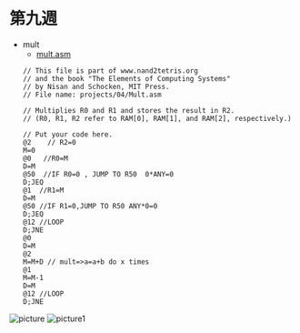 # 第九週
* mult
    * [mult.asm](https://github.com/www-abcdefg/co109a/tree/master/04/mult/mult.asm)
    ```
    // This file is part of www.nand2tetris.org
    // and the book "The Elements of Computing Systems"
    // by Nisan and Schocken, MIT Press.
    // File name: projects/04/Mult.asm

    // Multiplies R0 and R1 and stores the result in R2.
    // (R0, R1, R2 refer to RAM[0], RAM[1], and RAM[2], respectively.)

    // Put your code here.
    @2    // R2=0
    M=0
    @0   //R0=M 
    D=M
    @50  //IF R0=0 , JUMP TO R50  0*ANY=0
    D;JEQ 
    @1  //R1=M
    D=M
    @50 //IF R1=0,JUMP TO R50 ANY*0=0
    D;JEQ
    @12 //LOOP 
    D;JNE
    @0
    D=M
    @2
    M=M+D // mult=>a=a+b do x times 
    @1
    M=M-1
    D=M
    @12 //LOOP
    D;JNE
    ```

![picture](https://github.com/www-abcdefg/co109a/blob/master/04/mult/HW8.jpg)
![picture1](https://github.com/www-abcdefg/co109a/blob/master/04/mult/HW8-1.jpg)